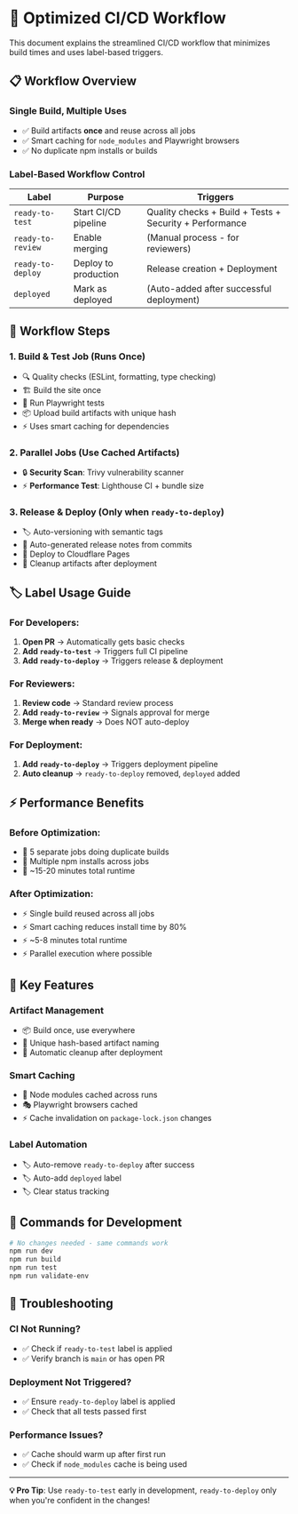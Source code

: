 # 🚀 Optimized CI/CD Workflow

This document explains the streamlined CI/CD workflow that minimizes build times and uses label-based triggers.

## 📋 Workflow Overview

### **Single Build, Multiple Uses**

- ✅ Build artifacts **once** and reuse across all jobs
- ✅ Smart caching for `node_modules` and Playwright browsers
- ✅ No duplicate npm installs or builds

### **Label-Based Workflow Control**

| Label             | Purpose              | Triggers                                                |
| ----------------- | -------------------- | ------------------------------------------------------- |
| `ready-to-test`   | Start CI/CD pipeline | Quality checks + Build + Tests + Security + Performance |
| `ready-to-review` | Enable merging       | (Manual process - for reviewers)                        |
| `ready-to-deploy` | Deploy to production | Release creation + Deployment                           |
| `deployed`        | Mark as deployed     | (Auto-added after successful deployment)                |

## 🔄 Workflow Steps

### 1. **Build & Test Job** (Runs Once)

- 🔍 Quality checks (ESLint, formatting, type checking)
- 🏗️ Build the site once
- 🧪 Run Playwright tests
- 📦 Upload build artifacts with unique hash
- ⚡ Uses smart caching for dependencies

### 2. **Parallel Jobs** (Use Cached Artifacts)

- 🔒 **Security Scan**: Trivy vulnerability scanner
- ⚡ **Performance Test**: Lighthouse CI + bundle size

### 3. **Release & Deploy** (Only when `ready-to-deploy`)

- 🏷️ Auto-versioning with semantic tags
- 📝 Auto-generated release notes from commits
- 🚀 Deploy to Cloudflare Pages
- 🧹 Cleanup artifacts after deployment

## 🏷️ Label Usage Guide

### **For Developers:**

1. **Open PR** → Automatically gets basic checks
2. **Add `ready-to-test`** → Triggers full CI pipeline
3. **Add `ready-to-deploy`** → Triggers release & deployment

### **For Reviewers:**

1. **Review code** → Standard review process
2. **Add `ready-to-review`** → Signals approval for merge
3. **Merge when ready** → Does NOT auto-deploy

### **For Deployment:**

1. **Add `ready-to-deploy`** → Triggers deployment pipeline
2. **Auto cleanup** → `ready-to-deploy` removed, `deployed` added

## ⚡ Performance Benefits

### **Before Optimization:**

- 🐌 5 separate jobs doing duplicate builds
- 🐌 Multiple npm installs across jobs
- 🐌 ~15-20 minutes total runtime

### **After Optimization:**

- ⚡ Single build reused across all jobs
- ⚡ Smart caching reduces install time by 80%
- ⚡ ~5-8 minutes total runtime
- ⚡ Parallel execution where possible

## 🎯 Key Features

### **Artifact Management**

- 📦 Build once, use everywhere
- 🔑 Unique hash-based artifact naming
- 🧹 Automatic cleanup after deployment

### **Smart Caching**

- 📂 Node modules cached across runs
- 🎭 Playwright browsers cached
- ⚡ Cache invalidation on `package-lock.json` changes

### **Label Automation**

- 🏷️ Auto-remove `ready-to-deploy` after success
- 🏷️ Auto-add `deployed` label
- 🏷️ Clear status tracking

## 🔧 Commands for Development

```bash
# No changes needed - same commands work
npm run dev
npm run build
npm run test
npm run validate-env
```

## 🚨 Troubleshooting

### **CI Not Running?**

- ✅ Check if `ready-to-test` label is applied
- ✅ Verify branch is `main` or has open PR

### **Deployment Not Triggered?**

- ✅ Ensure `ready-to-deploy` label is applied
- ✅ Check that all tests passed first

### **Performance Issues?**

- ✅ Cache should warm up after first run
- ✅ Check if `node_modules` cache is being used

---

**💡 Pro Tip**: Use `ready-to-test` early in development, `ready-to-deploy` only when you're confident in the changes!
